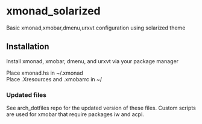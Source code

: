 # xmonad_solarized
Basic xmonad,xmobar,dmenu,urxvt configuration using solarized theme

## Installation
Install xmonad, xmobar, dmenu, and urxvt via your package manager

Place xmonad.hs in ~/.xmonad  
Place .Xresources and .xmobarrc in ~/  

### Updated files
See arch_dotfiles repo for the updated version of these files. Custom scripts are used for xmobar that require packages iw and acpi.
